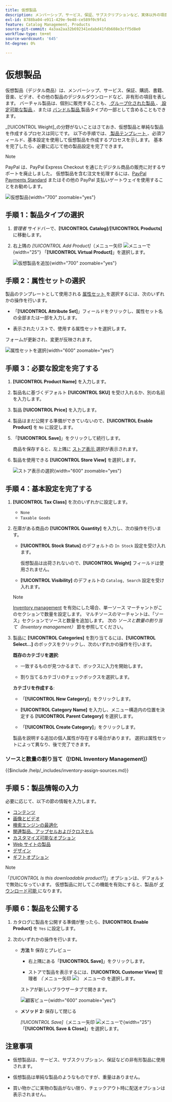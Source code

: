 ```yaml
---
title: 仮想製品
description: メンバーシップ、サービス、保証、サブスクリプションなど、実体以外の項目を表す仮想製品を作成する方法について説明します。
exl-id: 8788ba04-e911-429e-9e48-ce589f0c9fa1
feature: Catalog Management, Products
source-git-commit: 4a3aa2aa32b692341edabd41fdb608e3cff5d8e0
workflow-type: tm+mt
source-wordcount: '645'
ht-degree: 0%

---
```


# 仮想製品

仮想製品（デジタル商品）は、メンバーシップ、サービス、保証、購読、書籍、音楽、ビデオ、その他の製品のデジタルダウンロードなど、非有形の項目を表します。 バーチャル製品は、個別に販売することも、[ グループ化された製品 ](product-create-grouped.md)、[ 設定可能な製品 ](product-create-configurable.md)、または [ バンドル製品 ](product-create-bundle.md) 製品タイプの一部として含めることもできます。

_[!UICONTROL Weight]_の分野がないことはさておき、仮想製品と単純な製品を作成するプロセスは同じです。 以下の手順では、[ 製品テンプレート ](attribute-sets.md)、必須フィールド、基本設定を使用して仮想製品を作成するプロセスを示します。 基本を完了したら、必要に応じて他の製品設定を完了できます。

>[!NOTE]
>
>PayPal は、PayPal Express Checkout を通じたデジタル商品の販売に対するサポートを廃止しました。 仮想製品を含む注文を処理するには、[PayPal Payments Standard](../stores-purchase/paypal-payments-standard.md) またはその他の PayPal 支払いゲートウェイを使用することをお勧めします。

![ 仮想製品 ](./assets/product-virtual-membership.png){width="700" zoomable="yes"}

## 手順 1：製品タイプの選択

1. _管理者_ サイドバーで、**[!UICONTROL Catalog]**/**[!UICONTROL Products]** に移動します。

1. 右上隅の _[!UICONTROL Add Product]_（メニュー矢印 ![ メニューで ](../assets/icon-menu-down-arrow-red.png){width="25"} 「**[!UICONTROL Virtual Product]**」を選択します。

   ![ 仮想製品を追加 ](./assets/product-add-virtual.png){width="700" zoomable="yes"}

## 手順 2：属性セットの選択

製品のテンプレートとして使用される [ 属性セット ](attribute-sets.md) を選択するには、次のいずれかの操作を行います。

- 「**[!UICONTROL Attribute Set]**」フィールドをクリックし、属性セット名の全部または一部を入力します。

- 表示されたリストで、使用する属性セットを選択します。

フォームが更新され、変更が反映されます。

![ 属性セットを選択 ](./assets/product-create-choose-attribute-set.png){width="600" zoomable="yes"}

## 手順 3：必要な設定を完了する

1. **[!UICONTROL Product Name]** を入力します。

1. 製品名に基づくデフォルト **[!UICONTROL SKU]** を受け入れるか、別の名前を入力します。

1. 製品 **[!UICONTROL Price]** を入力します。

1. 製品はまだ公開する準備ができていないので、**[!UICONTROL Enable Product]** を `No` に設定します。

1. 「**[!UICONTROL Save]**」をクリックして続行します。

   商品を保存すると、左上隅に [ ストア表示 ](introduction.md#product-scope) 選択が表示されます。

1. 製品を使用できる **[!UICONTROL Store View]** を選択します。

   ![ ストア表示の選択 ](./assets/product-create-store-view-choose.png){width="600" zoomable="yes"}

## 手順 4：基本設定を完了する

1. **[!UICONTROL Tax Class]** を次のいずれかに設定します。

   - `None`
   - `Taxable Goods`

1. 在庫がある商品の **[!UICONTROL Quantity]** を入力し、次の操作を行います。

   - **[!UICONTROL Stock Status]** のデフォルトの `In Stock` 設定を受け入れます。

     仮想製品は出荷されないので、**[!UICONTROL Weight]** フィールドは使用されません。

   - **[!UICONTROL Visibility]** のデフォルトの `Catalog, Search` 設定を受け入れます。

   >[!NOTE]
   >
   >[Inventory management](../inventory-management/introduction.md) を有効にした場合、単一ソース マーチャントがこのセクションで数量を設定します。 マルチソースのマーチャントは、「ソース」セクションでソースと数量を追加します。 次の _ソースと数量の割り当て（Inventory management）_ 節を参照してください。

1. 製品に **[!UICONTROL Categories]** を割り当てるには、**[!UICONTROL Select…]** のボックスをクリックし、次のいずれかの操作を行います。

   **既存のカテゴリを選択**:

   - 一致するものが見つかるまで、ボックスに入力を開始します。

   - 割り当てるカテゴリのチェックボックスを選択します。

   **カテゴリを作成する**:

   - 「**[!UICONTROL New Category]**」をクリックします。

   - **[!UICONTROL Category Name]** を入力し、メニュー構造内の位置を決定する **[!UICONTROL Parent Category]** を選択します。

   - 「**[!UICONTROL Create Category]**」をクリックします。

   製品を説明する追加の個人属性が存在する場合があります。 選択は属性セットによって異なり、後で完了できます。

### ソースと数量の割り当て（[!DNL Inventory Management]）

{{$include /help/_includes/inventory-assign-sources.md}}

## 手順 5：製品情報の入力

必要に応じて、以下の節の情報を入力します。

- [コンテンツ](product-content.md)
- [画像とビデオ](product-images-and-video.md)
- [検索エンジンの最適化](product-search-engine-optimization.md)
- [関連製品、アップセルおよびクロスセル](related-products-up-sells-cross-sells.md)
- [カスタマイズ可能なオプション](settings-advanced-custom-options.md)
- [Web サイトの製品](settings-basic-websites.md)
- [デザイン](settings-advanced-design.md)
- [ギフトオプション](product-gift-options.md)

>[!NOTE]
>
>「_[!UICONTROL Is this downloadable product?]_」オプションは、デフォルトで無効になっています。 仮想製品に対してこの機能を有効にすると、製品が [ ダウンロード可能 ](product-create-downloadable.md#downloadable-product) になります。

## 手順 6：製品を公開する

1. カタログに製品を公開する準備が整ったら、**[!UICONTROL Enable Product]** を `Yes` に設定します。

1. 次のいずれかの操作を行います。

   - **方法 1:** 保存とプレビュー

      - 右上隅にある「**[!UICONTROL Save]**」をクリックします。

      - ストアで製品を表示するには、**[!UICONTROL Customer View]** 管理者 _（_ メニュー矢印 ![） メニューの ](../assets/icon-menu-down-arrow-black.png) を選択します。

     ストアが新しいブラウザータブで開きます。

     ![ 顧客ビュー ](./assets/product-admin-customer-view.png){width="600" zoomable="yes"}

   - **メソッド 2:** 保存して閉じる

     _[!UICONTROL Save]_（メニュー矢印 ![ メニューで ](../assets/icon-menu-down-arrow-red.png){width="25"} 「**[!UICONTROL Save & Close]**」を選択します。

## 注意事項

- 仮想製品は、サービス、サブスクリプション、保証などの非有形製品に使用されます。

- 仮想製品は単純な製品のようなものですが、重量はありません。

- 買い物かごに実物の製品がない限り、チェックアウト時に配送オプションは表示されません。

<!-- Last updated from includes: 2023-05-19 17:14:58 -->
